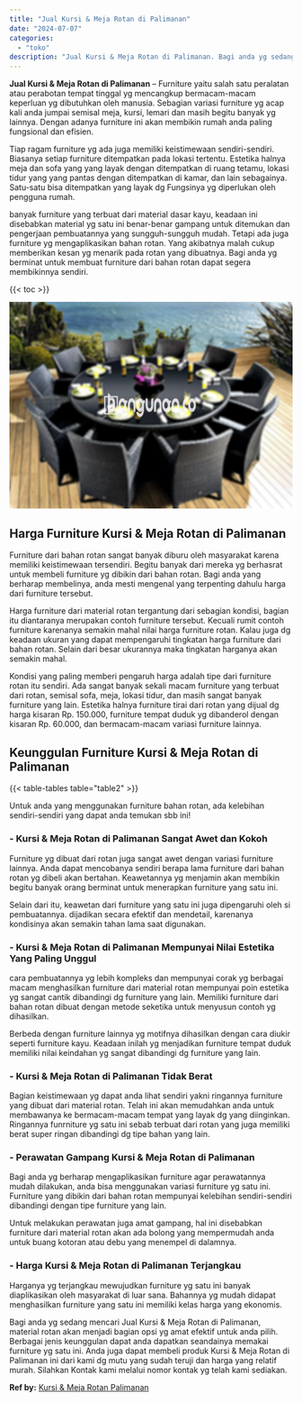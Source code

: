 ```yaml
---
title: "Jual Kursi & Meja Rotan di Palimanan"
date: "2024-07-07"
categories: 
  - "toko"
description: "Jual Kursi & Meja Rotan di Palimanan. Bagi anda yg sedang mencari Jual Kursi & Meja Rotan di Palimanan, material rotan akan menjadi bagian opsi yg amat efekt..."
---
```


**Jual Kursi & Meja Rotan di Palimanan** – Furniture yaitu salah satu peralatan atau perabotan tempat tinggal yg mencangkup bermacam-macam keperluan yg dibutuhkan oleh manusia. Sebagian variasi furniture yg acap kali anda jumpai semisal meja, kursi, lemari dan masih begitu banyak yg lainnya. Dengan adanya furniture ini akan membikin rumah anda paling fungsional dan efisien.

Tiap ragam furniture yg ada juga memiliki keistimewaan sendiri-sendiri. Biasanya setiap furniture ditempatkan pada lokasi tertentu. Estetika halnya meja dan sofa yang yang layak dengan ditempatkan di ruang tetamu, lokasi tidur yang yang pantas dengan ditempatkan di kamar, dan lain sebagainya. Satu-satu bisa ditempatkan yang layak dg Fungsinya yg diperlukan oleh pengguna rumah.

banyak furniture yang terbuat dari material dasar kayu, keadaan ini disebabkan material yg satu ini benar-benar gampang untuk ditemukan dan pengerjaan pembuatannya yang sungguh-sungguh mudah. Tetapi ada juga furniture yg mengaplikasikan bahan rotan. Yang akibatnya malah cukup memberikan kesan yg menarik pada rotan yang dibuatnya. Bagi anda yg berminat untuk membuat furniture dari bahan rotan dapat segera membikinnya sendiri.

{{< toc >}}

![Jual Kursi & Meja Rotan di Palimanan](/images/kursi-meja-rotan-murah26.png)

## Harga Furniture Kursi & Meja Rotan di Palimanan

Furniture dari bahan rotan sangat banyak diburu oleh masyarakat karena memiliki keistimewaan tersendiri. Begitu banyak dari mereka yg berhasrat untuk membeli furniture yg dibikin dari bahan rotan. Bagi anda yang berharap membelinya, anda mesti mengenal yang terpenting dahulu harga dari furniture tersebut.

Harga furniture dari material rotan tergantung dari sebagian kondisi, bagian itu diantaranya merupakan contoh furniture tersebut. Kecuali rumit contoh furniture karenanya semakin mahal nilai harga furniture rotan. Kalau juga dg keadaan ukuran yang dapat mempengaruhi tingkatan harga furniture dari bahan rotan. Selain dari besar ukurannya maka tingkatan harganya akan semakin mahal.

Kondisi yang paling memberi pengaruh harga adalah tipe dari furniture rotan itu sendiri. Ada sangat banyak sekali macam furniture yang terbuat dari rotan, semisal sofa, meja, lokasi tidur, dan masih sangat banyak furniture yang lain. Estetika halnya furniture tirai dari rotan yang dijual dg harga kisaran Rp. 150.000, furniture tempat duduk yg dibanderol dengan kisaran Rp. 60.000, dan bermacam-macam variasi furniture lainnya.

## Keunggulan Furniture Kursi & Meja Rotan di Palimanan

{{< table-tables table="table2" >}}

Untuk anda yang menggunakan furniture bahan rotan, ada kelebihan sendiri-sendiri yang dapat anda temukan sbb ini!

### \- Kursi & Meja Rotan di Palimanan Sangat Awet dan Kokoh

Furniture yg dibuat dari rotan juga sangat awet dengan variasi furniture lainnya. Anda dapat mencobanya sendiri berapa lama furniture dari bahan rotan yg dibeli akan bertahan. Keawetannya yg menjamin akan membikin begitu banyak orang berminat untuk menerapkan furniture yang satu ini.

Selain dari itu, keawetan dari furniture yang satu ini juga dipengaruhi oleh si pembuatannya. dijadikan secara efektif dan mendetail, karenanya kondisinya akan semakin tahan lama saat digunakan.

### \- Kursi & Meja Rotan di Palimanan Mempunyai Nilai Estetika Yang Paling Unggul

cara pembuatannya yg lebih kompleks dan mempunyai corak yg berbagai macam menghasilkan furniture dari material rotan mempunyai poin estetika yg sangat cantik dibandingi dg furniture yang lain. Memiliki furniture dari bahan rotan dibuat dengan metode seketika untuk menyusun contoh yg dihasilkan.

Berbeda dengan furniture lainnya yg motifnya dihasilkan dengan cara diukir seperti furniture kayu. Keadaan inilah yg menjadikan furniture tempat duduk memiliki nilai keindahan yg sangat dibandingi dg furniture yang lain.

### \- Kursi & Meja Rotan di Palimanan Tidak Berat

Bagian keistimewaan yg dapat anda lihat sendiri yakni ringannya furniture yang dibuat dari material rotan. Telah ini akan memudahkan anda untuk membawanya ke bermacam-macam tempat yang layak dg yang diinginkan. Ringannya funrniture yg satu ini sebab terbuat dari rotan yang juga memiliki berat super ringan dibandingi dg tipe bahan yang lain.

### \- Perawatan Gampang Kursi & Meja Rotan di Palimanan

Bagi anda yg berharap mengaplikasikan furniture agar perawatannya mudah dilakukan, anda bisa menggunakan variasi furniture yg satu ini. Furniture yang dibikin dari bahan rotan mempunyai kelebihan sendiri-sendiri dibandingi dengan tipe furniture yang lain.

Untuk melakukan perawatan juga amat gampang, hal ini disebabkan furniture dari material rotan akan ada bolong yang mempermudah anda untuk buang kotoran atau debu yang menempel di dalamnya.

### \- Harga Kursi & Meja Rotan di Palimanan Terjangkau

Harganya yg terjangkau mewujudkan furniture yg satu ini banyak diaplikasikan oleh masyarakat di luar sana. Bahannya yg mudah didapat menghasilkan furniture yang satu ini memiliki kelas harga yang ekonomis.

Bagi anda yg sedang mencari Jual Kursi & Meja Rotan di Palimanan, material rotan akan menjadi bagian opsi yg amat efektif untuk anda pilih. Berbagai jenis keunggulan dapat anda dapatkan seandainya memakai furniture yg satu ini. Anda juga dapat membeli produk Kursi & Meja Rotan di Palimanan ini dari kami dg mutu yang sudah teruji dan harga yang relatif murah. Silahkan Kontak kami melalui nomor kontak yg telah kami sediakan.

**Ref by:** [Kursi & Meja Rotan Palimanan](https://id.wikipedia.org/wiki/Kursi)
